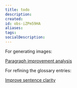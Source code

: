 ```yaml
---
title: todo
description:
created:
id: obs-iZPm59HA
aliases:
tags:
socialDescription:
---
```


For generating images:

[Paragraph improvement analysis](https://chatgpt.com/c/68bcaa39-9c68-832d-b2f1-39034da9bff2)

For refining the glossary entries:

[Improve sentence clarity](https://chatgpt.com/c/68bce296-6ce0-8329-bbd5-27d5f210602b)
